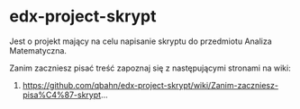 edx-project-skrypt
==================

Jest o projekt mający na celu napisanie skryptu do przedmiotu Analiza Matematyczna.

Zanim zaczniesz pisać treść zapoznaj się z następującymi stronami na wiki:
1. https://github.com/qbahn/edx-project-skrypt/wiki/Zanim-zaczniesz-pisa%C4%87-skrypt...
